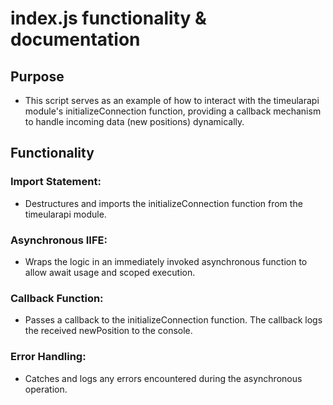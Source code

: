 # index.js functionality & documentation 

## Purpose 

- This script serves as an example of how to interact with the timeularapi module's initializeConnection function, providing a callback mechanism to handle incoming data (new positions) dynamically.

## Functionality

### Import Statement:

- Destructures and imports the initializeConnection function from the timeularapi module.

### Asynchronous IIFE:

- Wraps the logic in an immediately invoked asynchronous function to allow await usage and scoped execution.

### Callback Function:

- Passes a callback to the initializeConnection function.
The callback logs the received newPosition to the console.

### Error Handling:

- Catches and logs any errors encountered during the asynchronous operation.
